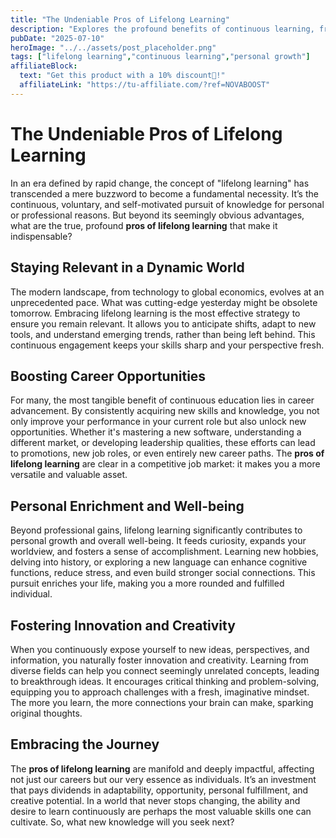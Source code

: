 ```yaml
---
title: "The Undeniable Pros of Lifelong Learning"
description: "Explores the profound benefits of continuous learning, from career growth to personal well-being."
pubDate: "2025-07-10"
heroImage: "../../assets/post_placeholder.png"
tags: ["lifelong learning","continuous learning","personal growth"]
affiliateBlock:
  text: "Get this product with a 10% discount🤑!"
  affiliateLink: "https://tu-affiliate.com/?ref=NOVABOOST"
---
```



# The Undeniable Pros of Lifelong Learning

In an era defined by rapid change, the concept of "lifelong learning" has transcended a mere buzzword to become a fundamental necessity. It’s the continuous, voluntary, and self-motivated pursuit of knowledge for personal or professional reasons. But beyond its seemingly obvious advantages, what are the true, profound **pros of lifelong learning** that make it indispensable?

## Staying Relevant in a Dynamic World

The modern landscape, from technology to global economics, evolves at an unprecedented pace. What was cutting-edge yesterday might be obsolete tomorrow. Embracing lifelong learning is the most effective strategy to ensure you remain relevant. It allows you to anticipate shifts, adapt to new tools, and understand emerging trends, rather than being left behind. This continuous engagement keeps your skills sharp and your perspective fresh.

## Boosting Career Opportunities

For many, the most tangible benefit of continuous education lies in career advancement. By consistently acquiring new skills and knowledge, you not only improve your performance in your current role but also unlock new opportunities. Whether it's mastering a new software, understanding a different market, or developing leadership qualities, these efforts can lead to promotions, new job roles, or even entirely new career paths. The **pros of lifelong learning** are clear in a competitive job market: it makes you a more versatile and valuable asset.

## Personal Enrichment and Well-being

Beyond professional gains, lifelong learning significantly contributes to personal growth and overall well-being. It feeds curiosity, expands your worldview, and fosters a sense of accomplishment. Learning new hobbies, delving into history, or exploring a new language can enhance cognitive functions, reduce stress, and even build stronger social connections. This pursuit enriches your life, making you a more rounded and fulfilled individual.

## Fostering Innovation and Creativity

When you continuously expose yourself to new ideas, perspectives, and information, you naturally foster innovation and creativity. Learning from diverse fields can help you connect seemingly unrelated concepts, leading to breakthrough ideas. It encourages critical thinking and problem-solving, equipping you to approach challenges with a fresh, imaginative mindset. The more you learn, the more connections your brain can make, sparking original thoughts.

## Embracing the Journey

The **pros of lifelong learning** are manifold and deeply impactful, affecting not just our careers but our very essence as individuals. It’s an investment that pays dividends in adaptability, opportunity, personal fulfillment, and creative potential. In a world that never stops changing, the ability and desire to learn continuously are perhaps the most valuable skills one can cultivate. So, what new knowledge will you seek next?
